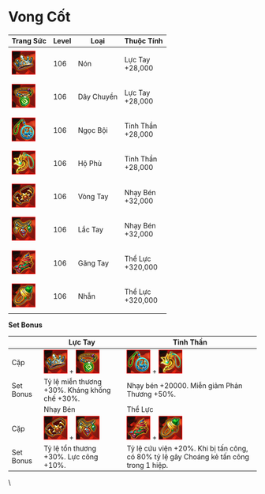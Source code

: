 # Vong Cốt

| Trang Sức                                     | Level | Loại       | Thuộc Tính                  |
| --------------------------------------------- | ----- | ---------- | --------------------------- |
| ![](<../../.gitbook/assets/image (1037).png>) | 106   | Nón        | <p>Lực Tay<br>+28,000</p>   |
| ![](<../../.gitbook/assets/image (591).png>)  | 106   | Dây Chuyền | <p>Lực Tay<br>+28,000</p>   |
| ![](<../../.gitbook/assets/image (1007).png>) | 106   | Ngọc Bội   | <p>Tinh Thần<br>+28,000</p> |
| ![](<../../.gitbook/assets/image (552).png>)  | 106   | Hộ Phù     | <p>Tinh Thần<br>+28,000</p> |
| ![](<../../.gitbook/assets/image (563).png>)  | 106   | Vòng Tay   | <p>Nhạy Bén<br>+32,000</p>  |
| ![](<../../.gitbook/assets/image (1038).png>) | 106   | Lắc Tay    | <p>Nhạy Bén<br>+32,000</p>  |
| ![](<../../.gitbook/assets/image (594).png>)  | 106   | Găng Tay   | <p>Thể Lực<br>+320,000</p>  |
| ![](<../../.gitbook/assets/image (1043).png>) | 106   | Nhẫn       | <p>Thể Lực<br>+320,000</p>  |

&#x20;

**Set Bonus**

|           | Lực Tay                                                                                      | Tinh Thần                                                                                    |
| --------- | -------------------------------------------------------------------------------------------- | -------------------------------------------------------------------------------------------- |
| Cặp       | ![](<../../.gitbook/assets/image (1037).png>) + ![](<../../.gitbook/assets/image (591).png>) | ![](<../../.gitbook/assets/image (1007).png>) + ![](<../../.gitbook/assets/image (552).png>) |
| Set Bonus | Tỷ lệ miễn thương +30%. Kháng khống chế +30%.                                                | Nhạy bén +20000. Miễn giảm Phản Thương +50%.                                                 |
|           | Nhạy Bén                                                                                     | Thể Lực                                                                                      |
| Cặp       | ![](<../../.gitbook/assets/image (563).png>) + ![](<../../.gitbook/assets/image (1038).png>) | ![](<../../.gitbook/assets/image (594).png>) + ![](<../../.gitbook/assets/image (1043).png>) |
| Set Bonus | Tỷ lệ tổn thương +30%. Lực công +10%.                                                        | Tỷ lệ cứu viện +20%. Khi bị tấn công, có 80% tỷ lệ gây Choáng kẻ tấn công trong 1 hiệp.      |

\
